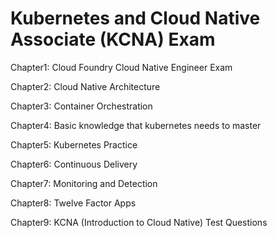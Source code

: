 # Kubernetes and Cloud Native Associate (KCNA) Exam

Chapter1: Cloud Foundry Cloud Native Engineer Exam

Chapter2: Cloud Native Architecture

Chapter3: Container Orchestration

Chapter4: Basic knowledge that kubernetes needs to master

Chapter5: Kubernetes Practice

Chapter6: Continuous Delivery

Chapter7: Monitoring and Detection

Chapter8: Twelve Factor Apps

Chapter9: KCNA (Introduction to Cloud Native) Test Questions

